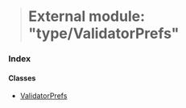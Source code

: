 > # External module: "type/ValidatorPrefs"

### Index

#### Classes

* [ValidatorPrefs](../classes/_type_validatorprefs_.validatorprefs.md)